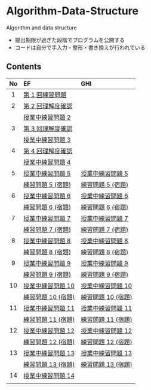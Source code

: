 # Algorithm-Data-Structure

Algorithm and data structure

- 提出期限が過ぎた段階でプログラムを公開する
- コードは自分で手入力・整形・書き換えが行われている

## Contents

| No  | EF | GHI |
| :-: | :- | :-- |
|  1  | [第 1 回練習問題](./EF/prob1) |  |
|  2  | [第 2 回理解度確認](./EF/prob2pre) |  |
|     | [授業中練習問題 2](./EF/prob2post) |  |
|  3  | [第 3 回理解度確認](./EF/prob3pre) |  |
|     | [授業中練習問題 3](./EF/prob3post) |  |
|  4  | [第 4 回理解度確認](./EF/prob4pre) |  |
|     | [授業中練習問題 4](./EF/prob4post) |  |
|  5  | [授業中練習問題 5](./EF/prob5) | [授業中練習問題 5](./GHI/prob5) |
|     | [練習問題 5 (宿題)](./EF/prob5homework) | [練習問題 5 (宿題)](./GHI/prob5homework) |
|  6  | [授業中練習問題 6](./EF/prob6) | [授業中練習問題 6](./GHI/prob6) |
|     | [練習問題 6 (宿題)](./EF/prob6homework) | [練習問題 6 (宿題)](./GHI/prob6homework) |
|  7  | [授業中練習問題 7](./EF/prob7) | [授業中練習問題 7](./GHI/prob07) |
|     | [練習問題 7 (宿題)](./EF/homework07) | [練習問題 7 (宿題)](./GHI/homework07) |
|  8  | [授業中練習問題 8](./EF/prob8) | [授業中練習問題 8](./GHI/prob8) |
|     | [練習問題 8 (宿題)](./EF/prob8homework) | [練習問題 8 (宿題)](./GHI/prob8homework) |
|  9  | [授業中練習問題 9](./EF/prob9) | [授業中練習問題 9](./GHI/prob9) |
|     | [練習問題 9 (宿題)](./EF/prob9homework) | [練習問題 9 (宿題)](./GHI/prob9homework) |
| 10  | [授業中練習問題 10](./EF/prob10) | [授業中練習問題 10](./GHI/prob10) |
|     | [練習問題 10 (宿題)](./EF/prob10homework) | [練習問題 10 (宿題)](./GHI/prob10homework) |
| 11  | [授業中練習問題 11](./EF/prob11) | [授業中練習問題 11](./GHI/prob11) |
|     | [練習問題 11 (宿題)](./EF/prob11homework) | [練習問題 11 (宿題)](./GHI/prob11homework) |
| 12  | [授業中練習問題 12](./EF/prob12) | [授業中練習問題 12](./GHI/prob12) |
|     | [練習問題 12 (宿題)](./EF/prob12homework) | [練習問題 12 (宿題)](./GHI/prob12homework) |
| 13  | [授業中練習問題 13](./EF/prob13) | [授業中練習問題 13](./GHI/prob13) |
|     | [練習問題 13 (宿題)](./EF/prob13homework) | [練習問題 13 (宿題)](./GHI/prob13homework) |
| 14  | [授業中練習問題 14](./EF/prob14) |  |
|     |  |  |